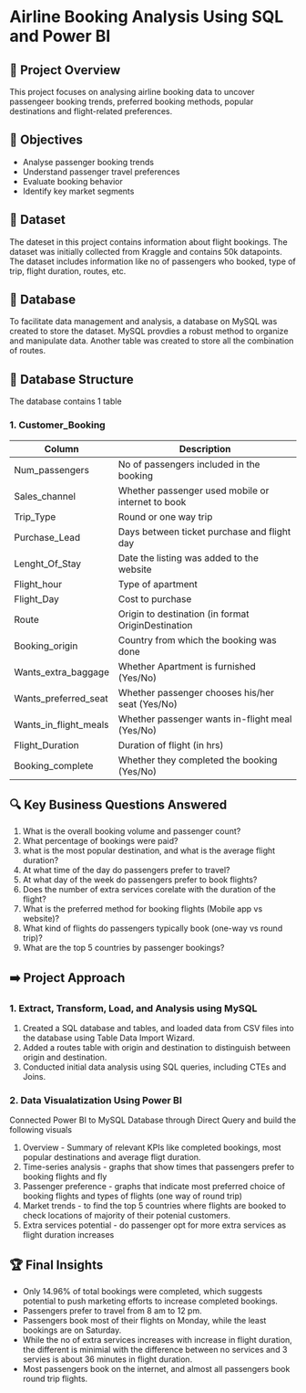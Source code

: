# Airline Booking Analysis Using SQL and Power BI

## 🚀 Project Overview

This project focuses on analysing airline booking data to uncover passengeer booking trends, preferred booking methods, popular destinations and flight-related preferences. 

## 🎯 Objectives 

- Analyse passenger booking trends
- Understand passenger travel preferences
- Evaluate booking behavior
- Identify key market segments

## 📖 Dataset

The dateset in this project contains information about flight bookings. The dataset was initially collected from Kraggle and contains 50k datapoints. The dataset includes information like no of passengers who booked, type of trip, flight duration, routes, etc.

## 📁 Database

To facilitate data management and analysis, a database on MySQL was created to store the dataset. MySQL provdies a robust method to organize and manipulate data. Another table was created to store all the combination of routes.

## 📂 Database Structure

The database contains 1 table

### 1. Customer_Booking
| Column                | Description                                       |
|-----------------------|---------------------------------------------------|
| Num_passengers            | No of passengers included in the booking      |
| Sales_channel         | Whether passenger used mobile or internet to book |
| Trip_Type             | Round or one way trip                             |
| Purchase_Lead         | Days between ticket purchase and flight day       |
| Lenght_Of_Stay        | Date the listing was added to the website         |
| Flight_hour           | Type of apartment                                 |
| Flight_Day            | Cost to purchase                                  |
| Route                 | Origin to destination (in format OriginDestination|
| Booking_origin        | Country from which the booking was done           |
| Wants_extra_baggage   | Whether Apartment is furnished (Yes/No)           |
| Wants_preferred_seat  | Whether passenger chooses his/her seat (Yes/No)   |
| Wants_in_flight_meals | Whether passenger wants in-flight meal (Yes/No)   |
| Flight_Duration       | Duration of flight (in hrs)                       |
| Booking_complete      | Whether they completed the booking (Yes/No)       |

## 🔍 Key Business Questions Answered

1. What is the overall booking volume and passenger count?
2. What percentage of bookings were paid?
3. what is the most popular destination, and what is the average flight duration?
4. At what time of the day do passengers prefer to travel?
5. At what day of the week do passengers prefer to book flights?
6. Does the number of extra services corelate with the duration of the flight?
7. What is the preferred method for booking flights (Mobile app vs website)?
8. What kind of flights do passengers typically book (one-way vs round trip)?
9. What are the top 5 countries by passenger bookings?

## ➡️ Project Approach

### 1. Extract, Transform, Load, and Analysis using MySQL
1. Created a SQL database and tables, and loaded data from CSV files into the database using Table Data Import Wizard.
2. Added a routes table with origin and destination to distinguish between origin and destination.
3. Conducted initial data analysis using SQL queries, including CTEs and Joins.

### 2. Data Visualatization Using Power BI
Connected Power BI to MySQL Database through Direct Query and build the following visuals
1. Overview - Summary of relevant KPIs like completed bookings, most popular destinations and average fligt duration.
2. Time-series analysis - graphs that show times that passengers prefer to booking flights and fly
3. Passenger preference - graphs that indicate most preferred choice of booking flights and types of flights (one way of round trip)
4. Market trends - to find the top 5 countries where flights are booked to check locations of majority of their potenial customers.
5. Extra services potential - do passenger opt for more extra services as flight duration increases

## 🏆 Final Insights
- Only 14.96% of total bookings were completed, which suggests potential to push marketing efforts to increase completed bookings.
- Passengers prefer to travel from 8 am to 12 pm.
- Passengers book most of their flights on Monday, while the least bookings are on Saturday.
- While the no of extra services increases with increase in flight duration, the different is minimial with the difference between no services and 3 servies is about 36 minutes in flight duration.
- Most passengers book on the internet, and almost all passengers book round trip flights. 

